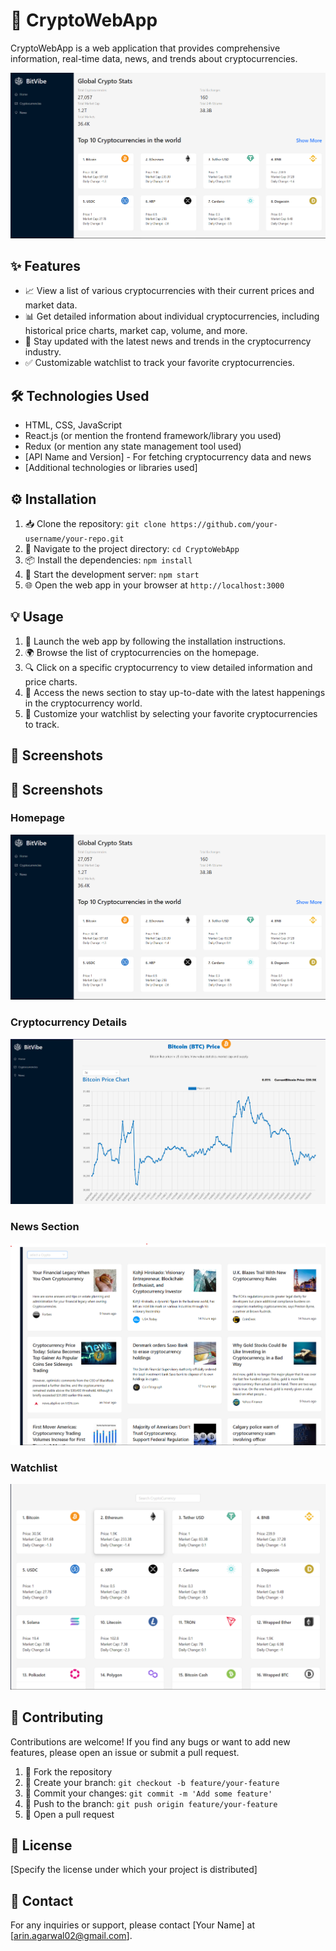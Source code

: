 # 🚀 CryptoWebApp

CryptoWebApp is a web application that provides comprehensive information, real-time data, news, and trends about cryptocurrencies.

![CryptoWebApp Screenshot](./screenshots/homepage.png)

## ✨ Features

- 📈 View a list of various cryptocurrencies with their current prices and market data.
- 📊 Get detailed information about individual cryptocurrencies, including historical price charts, market cap, volume, and more.
- 📰 Stay updated with the latest news and trends in the cryptocurrency industry.
- ✅ Customizable watchlist to track your favorite cryptocurrencies.

## 🛠️ Technologies Used

- HTML, CSS, JavaScript
- React.js (or mention the frontend framework/library you used)
- Redux (or mention any state management tool used)
- [API Name and Version] - For fetching cryptocurrency data and news
- [Additional technologies or libraries used]

## ⚙️ Installation

1. 📥 Clone the repository: `git clone https://github.com/your-username/your-repo.git`
2. 📂 Navigate to the project directory: `cd CryptoWebApp`
3. 📦 Install the dependencies: `npm install`
4. 🚀 Start the development server: `npm start`
5. 🌐 Open the web app in your browser at `http://localhost:3000`

## 💡 Usage

1. 🚀 Launch the web app by following the installation instructions.
2. 🌍 Browse the list of cryptocurrencies on the homepage.
3. 🔍 Click on a specific cryptocurrency to view detailed information and price charts.
4. 📰 Access the news section to stay up-to-date with the latest happenings in the cryptocurrency world.
5. 🌟 Customize your watchlist by selecting your favorite cryptocurrencies to track.

## 📸 Screenshots

## 📸 Screenshots

### Homepage
![Homepage](./screenshots/homepage.png)

### Cryptocurrency Details
![Cryptocurrency Details](./screenshots/details.png)

### News Section
![News Section](./screenshots/news.png)

### Watchlist
![Watchlist](./screenshots/watchlist.png)


## 🤝 Contributing

Contributions are welcome! If you find any bugs or want to add new features, please open an issue or submit a pull request.

1. 🍴 Fork the repository
2. 🌿 Create your branch: `git checkout -b feature/your-feature`
3. 📝 Commit your changes: `git commit -m 'Add some feature'`
4. 🚀 Push to the branch: `git push origin feature/your-feature`
5. 🎉 Open a pull request

## 📄 License

[Specify the license under which your project is distributed]

## 📧 Contact

For any inquiries or support, please contact [Your Name] at [arin.agarwal02@gmail.com].
